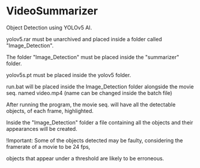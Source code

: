 # VideoSummarizer

Object Detection using YOLOv5 AI.

yolov5.rar must be unarchived and placed inside a folder called "Image_Detection".

The folder "Image_Detection" must be placed inside the "summarizer" folder.

yolov5s.pt must be placed inside the yolov5 folder.

run.bat will be placed inside the Image_Detection folder alongside the movie seq. named video.mp4 (name can be changed inside the batch file)

After running the program, the movie seq. will have all the detectable objects, of each frame, highlighted.

Inside the "Image_Detection" folder a file containing all the objects and their appearances will be created.

!Important: Some of the objects detected may be faulty, considering the framerate of a movie to be 24 fps, 

objects that appear under a threshold are likely to be erroneous.
